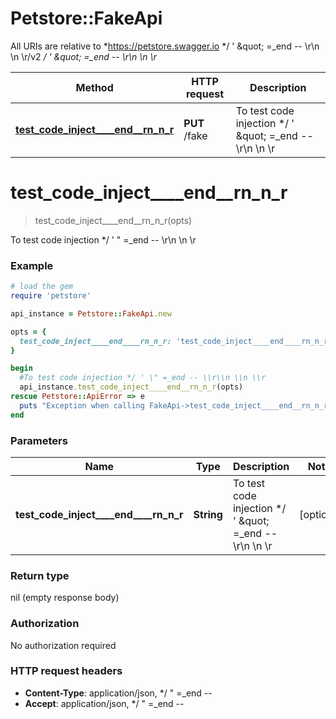 # Petstore::FakeApi

All URIs are relative to *https://petstore.swagger.io */ &#39; \&quot; &#x3D;_end -- \\r\\n \\n \\r/v2 */ &#39; \&quot; &#x3D;_end -- \\r\\n \\n \\r*

Method | HTTP request | Description
------------- | ------------- | -------------
[**test_code_inject____end__rn_n_r**](FakeApi.md#test_code_inject____end__rn_n_r) | **PUT** /fake | To test code injection */ &#39; \&quot; &#x3D;_end -- \\r\\n \\n \\r


# **test_code_inject____end__rn_n_r**
> test_code_inject____end__rn_n_r(opts)

To test code injection */ ' \" =_end -- \\r\\n \\n \\r

### Example
```ruby
# load the gem
require 'petstore'

api_instance = Petstore::FakeApi.new

opts = { 
  test_code_inject____end____rn_n_r: 'test_code_inject____end____rn_n_r_example' # String | To test code injection */ ' \" =_end -- \\r\\n \\n \\r
}

begin
  #To test code injection */ ' \" =_end -- \\r\\n \\n \\r
  api_instance.test_code_inject____end__rn_n_r(opts)
rescue Petstore::ApiError => e
  puts "Exception when calling FakeApi->test_code_inject____end__rn_n_r: #{e}"
end
```

### Parameters

Name | Type | Description  | Notes
------------- | ------------- | ------------- | -------------
 **test_code_inject____end____rn_n_r** | **String**| To test code injection */ &#39; \&quot; &#x3D;_end -- \\r\\n \\n \\r | [optional] 

### Return type

nil (empty response body)

### Authorization

No authorization required

### HTTP request headers

 - **Content-Type**: application/json, */  \" =_end --       
 - **Accept**: application/json, */  \" =_end --       



